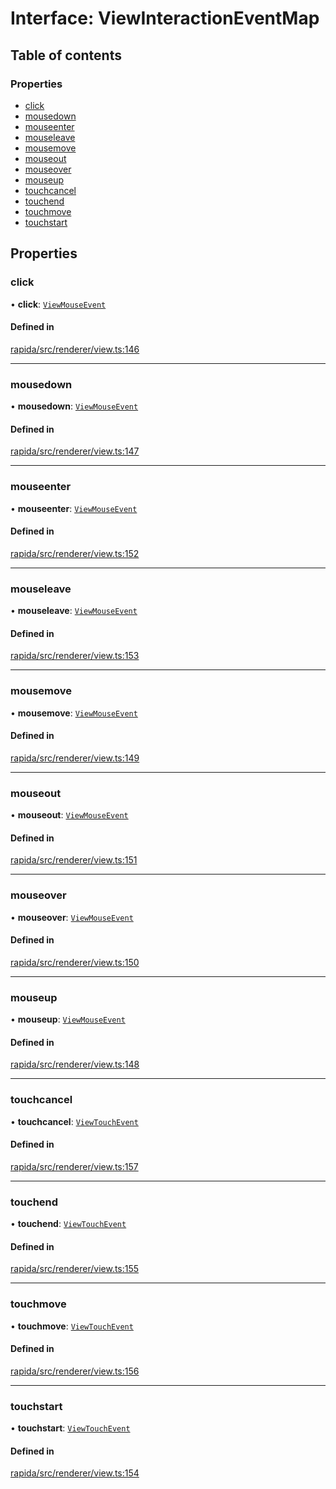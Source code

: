 # Interface: ViewInteractionEventMap

## Table of contents

### Properties

- [click](ViewInteractionEventMap.md#click)
- [mousedown](ViewInteractionEventMap.md#mousedown)
- [mouseenter](ViewInteractionEventMap.md#mouseenter)
- [mouseleave](ViewInteractionEventMap.md#mouseleave)
- [mousemove](ViewInteractionEventMap.md#mousemove)
- [mouseout](ViewInteractionEventMap.md#mouseout)
- [mouseover](ViewInteractionEventMap.md#mouseover)
- [mouseup](ViewInteractionEventMap.md#mouseup)
- [touchcancel](ViewInteractionEventMap.md#touchcancel)
- [touchend](ViewInteractionEventMap.md#touchend)
- [touchmove](ViewInteractionEventMap.md#touchmove)
- [touchstart](ViewInteractionEventMap.md#touchstart)

## Properties

### click

• **click**: [`ViewMouseEvent`](../modules.md#viewmouseevent)

#### Defined in

[rapida/src/renderer/view.ts:146](https://gitlab.com/rapidajs/rapida/-/blob/6cbf5c3/packages/rapida/src/renderer/view.ts#L146)

___

### mousedown

• **mousedown**: [`ViewMouseEvent`](../modules.md#viewmouseevent)

#### Defined in

[rapida/src/renderer/view.ts:147](https://gitlab.com/rapidajs/rapida/-/blob/6cbf5c3/packages/rapida/src/renderer/view.ts#L147)

___

### mouseenter

• **mouseenter**: [`ViewMouseEvent`](../modules.md#viewmouseevent)

#### Defined in

[rapida/src/renderer/view.ts:152](https://gitlab.com/rapidajs/rapida/-/blob/6cbf5c3/packages/rapida/src/renderer/view.ts#L152)

___

### mouseleave

• **mouseleave**: [`ViewMouseEvent`](../modules.md#viewmouseevent)

#### Defined in

[rapida/src/renderer/view.ts:153](https://gitlab.com/rapidajs/rapida/-/blob/6cbf5c3/packages/rapida/src/renderer/view.ts#L153)

___

### mousemove

• **mousemove**: [`ViewMouseEvent`](../modules.md#viewmouseevent)

#### Defined in

[rapida/src/renderer/view.ts:149](https://gitlab.com/rapidajs/rapida/-/blob/6cbf5c3/packages/rapida/src/renderer/view.ts#L149)

___

### mouseout

• **mouseout**: [`ViewMouseEvent`](../modules.md#viewmouseevent)

#### Defined in

[rapida/src/renderer/view.ts:151](https://gitlab.com/rapidajs/rapida/-/blob/6cbf5c3/packages/rapida/src/renderer/view.ts#L151)

___

### mouseover

• **mouseover**: [`ViewMouseEvent`](../modules.md#viewmouseevent)

#### Defined in

[rapida/src/renderer/view.ts:150](https://gitlab.com/rapidajs/rapida/-/blob/6cbf5c3/packages/rapida/src/renderer/view.ts#L150)

___

### mouseup

• **mouseup**: [`ViewMouseEvent`](../modules.md#viewmouseevent)

#### Defined in

[rapida/src/renderer/view.ts:148](https://gitlab.com/rapidajs/rapida/-/blob/6cbf5c3/packages/rapida/src/renderer/view.ts#L148)

___

### touchcancel

• **touchcancel**: [`ViewTouchEvent`](../modules.md#viewtouchevent)

#### Defined in

[rapida/src/renderer/view.ts:157](https://gitlab.com/rapidajs/rapida/-/blob/6cbf5c3/packages/rapida/src/renderer/view.ts#L157)

___

### touchend

• **touchend**: [`ViewTouchEvent`](../modules.md#viewtouchevent)

#### Defined in

[rapida/src/renderer/view.ts:155](https://gitlab.com/rapidajs/rapida/-/blob/6cbf5c3/packages/rapida/src/renderer/view.ts#L155)

___

### touchmove

• **touchmove**: [`ViewTouchEvent`](../modules.md#viewtouchevent)

#### Defined in

[rapida/src/renderer/view.ts:156](https://gitlab.com/rapidajs/rapida/-/blob/6cbf5c3/packages/rapida/src/renderer/view.ts#L156)

___

### touchstart

• **touchstart**: [`ViewTouchEvent`](../modules.md#viewtouchevent)

#### Defined in

[rapida/src/renderer/view.ts:154](https://gitlab.com/rapidajs/rapida/-/blob/6cbf5c3/packages/rapida/src/renderer/view.ts#L154)
